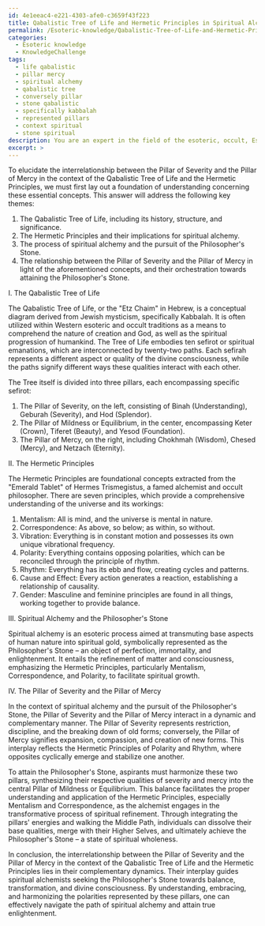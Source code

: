 ```yaml
---
id: 4e1eeac4-e221-4303-afe0-c3659f43f223
title: Qabalistic Tree of Life and Hermetic Principles in Spiritual Alchemy
permalink: /Esoteric-knowledge/Qabalistic-Tree-of-Life-and-Hermetic-Principles-in-Spiritual-Alchemy/
categories:
  - Esoteric knowledge
  - KnowledgeChallenge
tags:
  - life qabalistic
  - pillar mercy
  - spiritual alchemy
  - qabalistic tree
  - conversely pillar
  - stone qabalistic
  - specifically kabbalah
  - represented pillars
  - context spiritual
  - stone spiritual
description: You are an expert in the field of the esoteric, occult, Esoteric knowledge and Education. You are a writer of tests, challenges, books and deep knowledge on Esoteric knowledge for initiates and students to gain deep insights and understanding from. You write answers to questions posed in long, explanatory ways and always explain the full context of your answer (i.e., related concepts, formulas, examples, or history), as well as the step-by-step thinking process you take to answer the challenges. Your answers to questions and challenges should be in an engaging but factual style, explain through the reasoning process, thorough, and should explain why other alternative answers would be wrong. Summarize the key themes, ideas, and conclusions at the end.
excerpt: >
---
```

  To elucidate the interrelationship between the Pillar of Severity and the Pillar of Mercy in the context of the Qabalistic Tree of Life and the Hermetic Principles, we must first lay out a foundation of understanding concerning these essential concepts. This answer will address the following key themes:
  
  1. The Qabalistic Tree of Life, including its history, structure, and significance.
  2. The Hermetic Principles and their implications for spiritual alchemy.
  3. The process of spiritual alchemy and the pursuit of the Philosopher's Stone.
  4. The relationship between the Pillar of Severity and the Pillar of Mercy in light of the aforementioned concepts, and their orchestration towards attaining the Philosopher's Stone.
  
  I. The Qabalistic Tree of Life
  
  The Qabalistic Tree of Life, or the "Etz Chaim" in Hebrew, is a conceptual diagram derived from Jewish mysticism, specifically Kabbalah. It is often utilized within Western esoteric and occult traditions as a means to comprehend the nature of creation and God, as well as the spiritual progression of humankind. The Tree of Life embodies ten sefirot or spiritual emanations, which are interconnected by twenty-two paths. Each sefirah represents a different aspect or quality of the divine consciousness, while the paths signify different ways these qualities interact with each other.
  
  The Tree itself is divided into three pillars, each encompassing specific sefirot:
  
  1. The Pillar of Severity, on the left, consisting of Binah (Understanding), Geburah (Severity), and Hod (Splendor).
  2. The Pillar of Mildness or Equilibrium, in the center, encompassing Keter (Crown), Tiferet (Beauty), and Yesod (Foundation).
  3. The Pillar of Mercy, on the right, including Chokhmah (Wisdom), Chesed (Mercy), and Netzach (Eternity).
  
  II. The Hermetic Principles
  
  The Hermetic Principles are foundational concepts extracted from the "Emerald Tablet" of Hermes Trismegistus, a famed alchemist and occult philosopher. There are seven principles, which provide a comprehensive understanding of the universe and its workings:
  
  1. Mentalism: All is mind, and the universe is mental in nature.
  2. Correspondence: As above, so below; as within, so without.
  3. Vibration: Everything is in constant motion and possesses its own unique vibrational frequency.
  4. Polarity: Everything contains opposing polarities, which can be reconciled through the principle of rhythm.
  5. Rhythm: Everything has its ebb and flow, creating cycles and patterns.
  6. Cause and Effect: Every action generates a reaction, establishing a relationship of causality.
  7. Gender: Masculine and feminine principles are found in all things, working together to provide balance.
  
  III. Spiritual Alchemy and the Philosopher's Stone
  
  Spiritual alchemy is an esoteric process aimed at transmuting base aspects of human nature into spiritual gold, symbolically represented as the Philosopher's Stone – an object of perfection, immortality, and enlightenment. It entails the refinement of matter and consciousness, emphasizing the Hermetic Principles, particularly Mentalism, Correspondence, and Polarity, to facilitate spiritual growth.
  
  IV. The Pillar of Severity and the Pillar of Mercy
  
  In the context of spiritual alchemy and the pursuit of the Philosopher's Stone, the Pillar of Severity and the Pillar of Mercy interact in a dynamic and complementary manner. The Pillar of Severity represents restriction, discipline, and the breaking down of old forms; conversely, the Pillar of Mercy signifies expansion, compassion, and creation of new forms. This interplay reflects the Hermetic Principles of Polarity and Rhythm, where opposites cyclically emerge and stabilize one another.
  
  To attain the Philosopher's Stone, aspirants must harmonize these two pillars, synthesizing their respective qualities of severity and mercy into the central Pillar of Mildness or Equilibrium. This balance facilitates the proper understanding and application of the Hermetic Principles, especially Mentalism and Correspondence, as the alchemist engages in the transformative process of spiritual refinement. Through integrating the pillars' energies and walking the Middle Path, individuals can dissolve their base qualities, merge with their Higher Selves, and ultimately achieve the Philosopher's Stone – a state of spiritual wholeness.
  
  In conclusion, the interrelationship between the Pillar of Severity and the Pillar of Mercy in the context of the Qabalistic Tree of Life and the Hermetic Principles lies in their complementary dynamics. Their interplay guides spiritual alchemists seeking the Philosopher's Stone towards balance, transformation, and divine consciousness. By understanding, embracing, and harmonizing the polarities represented by these pillars, one can effectively navigate the path of spiritual alchemy and attain true enlightenment.
